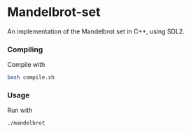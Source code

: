 # Mandelbrot-set

An implementation of the Mandelbrot set in C++, using SDL2. 

### Compiling 

Compile with

```bash
bash compile.sh
```

### Usage

Run with

```bash
./mandelbrot
```
